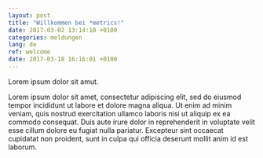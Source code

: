 ```yaml
---
layout: post
title: "Willkommen bei *metrics!"
date: 2017-03-02 13:14:10 +0100
categories: meldungen
lang: de
ref: welcome
date: 2017-03-18 16:16:01 +0100
---
```

Lorem ipsum dolor sit amut.

Lorem ipsum dolor sit amet, consectetur adipiscing elit, sed do eiusmod tempor incididunt ut labore et dolore magna aliqua. Ut enim ad minim veniam, quis nostrud exercitation ullamco laboris nisi ut aliquip ex ea commodo consequat. Duis aute irure dolor in reprehenderit in voluptate velit esse cillum dolore eu fugiat nulla pariatur. Excepteur sint occaecat cupidatat non proident, sunt in culpa qui officia deserunt mollit anim id est laborum.

